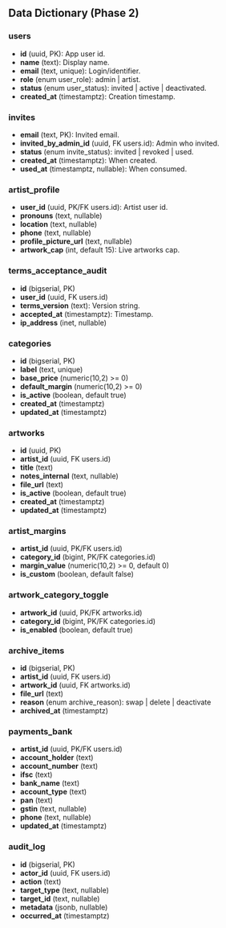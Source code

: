 ## Data Dictionary (Phase 2)

### users

- **id** (uuid, PK): App user id.
- **name** (text): Display name.
- **email** (text, unique): Login/identifier.
- **role** (enum user_role): admin | artist.
- **status** (enum user_status): invited | active | deactivated.
- **created_at** (timestamptz): Creation timestamp.

### invites

- **email** (text, PK): Invited email.
- **invited_by_admin_id** (uuid, FK users.id): Admin who invited.
- **status** (enum invite_status): invited | revoked | used.
- **created_at** (timestamptz): When created.
- **used_at** (timestamptz, nullable): When consumed.

### artist_profile

- **user_id** (uuid, PK/FK users.id): Artist user id.
- **pronouns** (text, nullable)
- **location** (text, nullable)
- **phone** (text, nullable)
- **profile_picture_url** (text, nullable)
- **artwork_cap** (int, default 15): Live artworks cap.

### terms_acceptance_audit

- **id** (bigserial, PK)
- **user_id** (uuid, FK users.id)
- **terms_version** (text): Version string.
- **accepted_at** (timestamptz): Timestamp.
- **ip_address** (inet, nullable)

### categories

- **id** (bigserial, PK)
- **label** (text, unique)
- **base_price** (numeric(10,2) >= 0)
- **default_margin** (numeric(10,2) >= 0)
- **is_active** (boolean, default true)
- **created_at** (timestamptz)
- **updated_at** (timestamptz)

### artworks

- **id** (uuid, PK)
- **artist_id** (uuid, FK users.id)
- **title** (text)
- **notes_internal** (text, nullable)
- **file_url** (text)
- **is_active** (boolean, default true)
- **created_at** (timestamptz)
- **updated_at** (timestamptz)

### artist_margins

- **artist_id** (uuid, PK/FK users.id)
- **category_id** (bigint, PK/FK categories.id)
- **margin_value** (numeric(10,2) >= 0, default 0)
- **is_custom** (boolean, default false)

### artwork_category_toggle

- **artwork_id** (uuid, PK/FK artworks.id)
- **category_id** (bigint, PK/FK categories.id)
- **is_enabled** (boolean, default true)

### archive_items

- **id** (bigserial, PK)
- **artist_id** (uuid, FK users.id)
- **artwork_id** (uuid, FK artworks.id)
- **file_url** (text)
- **reason** (enum archive_reason): swap | delete | deactivate
- **archived_at** (timestamptz)

### payments_bank

- **artist_id** (uuid, PK/FK users.id)
- **account_holder** (text)
- **account_number** (text)
- **ifsc** (text)
- **bank_name** (text)
- **account_type** (text)
- **pan** (text)
- **gstin** (text, nullable)
- **phone** (text, nullable)
- **updated_at** (timestamptz)

### audit_log

- **id** (bigserial, PK)
- **actor_id** (uuid, FK users.id)
- **action** (text)
- **target_type** (text, nullable)
- **target_id** (text, nullable)
- **metadata** (jsonb, nullable)
- **occurred_at** (timestamptz)
